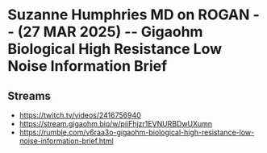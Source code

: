 # Suzanne Humphries MD on ROGAN -- (27 MAR 2025) -- Gigaohm Biological High Resistance Low Noise Information Brief

## Streams
- https://twitch.tv/videos/2416756940
- https://stream.gigaohm.bio/w/piiFhjzr1EVNURBDwUXumn
- https://rumble.com/v6raa3o-gigaohm-biological-high-resistance-low-noise-information-brief.html

